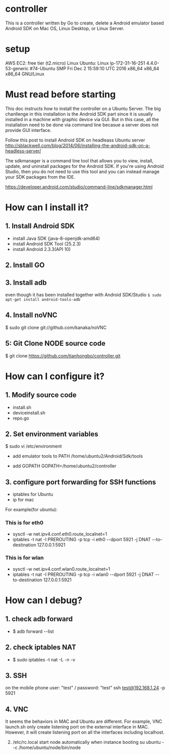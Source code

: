 # controller
This is a controller written by Go to create, delete a Android emulator based Android SDK on Mac OS, Linux Desktop, or Linux Server.

# setup
AWS EC2: free tier (t2.micro)
Linux Ubuntu: Linux ip-172-31-16-251 4.4.0-53-generic #74-Ubuntu SMP Fri Dec 2 15:59:10 UTC 2016 x86_64 x86_64 x86_64 GNU/Linux

# Must read before starting
This doc instructs how to install the controller on a Ubuntu Server.
The big chanllenge in this installation is the Android SDK part since it is usually installed in a machine with graphic device via GUI. But in this case, all the installation need to be done via command line becasue a server does not provide GUI interface.

Follow this post to install Android SDK on headleass Ubuntu server
http://sblackwell.com/blog/2014/06/installing-the-android-sdk-on-a-headless-server/

The sdkmanager is a command line tool that allows you to view, install, update, and uninstall packages for the Android SDK. If you're using Android Studio, then you do not need to use this tool and you can instead manage your SDK packages from the IDE.

https://developer.android.com/studio/command-line/sdkmanager.html

# How can I install it?
## 1. Install Android SDK
- install Java SDK (java-8-openjdk-amd64)
- install Android SDK Tool (25.2.3)
- install Android 2.3.3(API 10)

## 2. Install GO

## 3. Install adb
even though it has been installed together with Android SDK/Studio
`$ sudo apt-get install android-tools-adb`

## 4. Install noVNC
$ sudo git clone git://github.com/kanaka/noVNC

## 5: Git Clone NODE source code
$ git clone https://github.com/tianhongbo/controller.git

# How can I configure it?
## 1. Modify source code
- install.sh
- deviceinstall.sh
- repo.go

## 2. Set environment variables
$ sudo vi /etc/environment

- add emulator tools to PATH
/home/ubuntu2/Android/Sdk/tools

- add GOPATH
GOPATH=/home/ubuntu2/controller

## 3. configure port forwarding for SSH functions
- iptables for Ubuntu
- ip for mac

For example(for ubuntu):
### This is for eth0
- sysctl -w net.ipv4.conf.eth0.route_localnet=1
- iptables -t nat -I PREROUTING -p tcp -i eth0 --dport 5921 -j DNAT --to-destination 127.0.0.1:5921

### This is for wlan
- sysctl -w net.ipv4.conf.wlan0.route_localnet=1
- iptables -t nat -I PREROUTING -p tcp -i wlan0 --dport 5921 -j DNAT --to-destination 127.0.0.1:5921

# How can I debug?
## 1. check adb forward
- $ adb forward --list


## 2. check iptables NAT
- $ sudo iptables -t nat -L -n -v

## 3. SSH
on the mobile phone
user: "test" / password: "test"
ssh test@192.168.1.24 -p 5921

## 4. VNC
It seems the behaviors in MAC and Ubuntu are different. For example, VNC launch.sh only create
listening port on the external interface in MAC. However, it will create listening port on all
the interfaces including localhost.

2. /etc/rc.local
start node automatically when instance booting
su ubuntu - -c /home/ubuntu/node/bin/node
